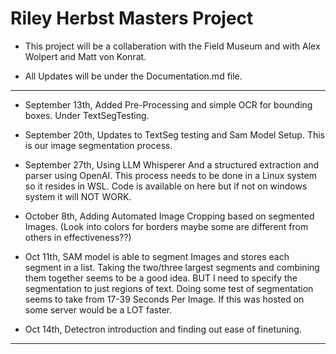 # Riley Herbst Masters Project
- This project will be a collaberation with the Field Museum and with Alex Wolpert and Matt von Konrat. 

- All Updates will be under the Documentation.md file.
****
- September 13th, Added Pre-Processing and simple OCR for bounding boxes. Under TextSegTesting.

- September 20th, Updates to TextSeg testing and Sam Model Setup. This is our image segmentation process.

- September 27th, Using LLM Whisperer And a structured extraction and parser using OpenAI. This process needs to be done in a Linux system so it resides in WSL. Code is available on here but if not on windows system it will NOT WORK.

- October 8th, Adding Automated Image Cropping based on segmented Images. (Look into colors for borders maybe some are different from others in effectiveness??)

- Oct 11th, SAM model is able to segment Images and stores each segment in a list. Taking the two/three largest segments and combining them together seems to be a good idea. BUT I need to specify the segmentation to just regions of text. Doing some test of segmentation seems to take from 17-39 Seconds Per Image. If this was hosted on some server would be a LOT faster.

- Oct 14th, Detectron introduction and finding out ease of finetuning. 


****